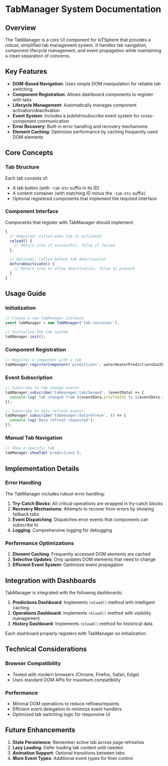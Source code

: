 # TabManager System Documentation

## Overview

The TabManager is a core UI component for IoTSphere that provides a robust, simplified tab management system. It handles tab navigation, component lifecycle management, and event propagation while maintaining a clean separation of concerns.

## Key Features

- **DOM-Based Navigation**: Uses simple DOM manipulation for reliable tab switching
- **Component Registration**: Allows dashboard components to register with tabs
- **Lifecycle Management**: Automatically manages component activation/deactivation
- **Event System**: Includes a publish/subscribe event system for cross-component communication
- **Error Recovery**: Built-in error handling and recovery mechanisms
- **Element Caching**: Optimizes performance by caching frequently used DOM elements

## Core Concepts

### Tab Structure

Each tab consists of:
- A tab button (with `-tab-btn` suffix in its ID)
- A content container (with matching ID minus the `-tab-btn` suffix)
- Optional registered components that implement the required interface

### Component Interface

Components that register with TabManager should implement:

```javascript
{
  // Required: Called when tab is activated
  reload() {
    // Return true if successful, false if failed
  },

  // Optional: Called before tab deactivation
  beforeDeactivate() {
    // Return true to allow deactivation, false to prevent
  }
}
```

## Usage Guide

### Initialization

```javascript
// Create a new TabManager instance
const tabManager = new TabManager('tab-container');

// Initialize the tab system
tabManager.init();
```

### Component Registration

```javascript
// Register a component with a tab
tabManager.registerComponent('predictions', waterHeaterPredictionsDashboard, 'predictions-dashboard');
```

### Event Subscription

```javascript
// Subscribe to tab change events
tabManager.subscribe('tabmanager:tabchanged', (eventData) => {
  console.log(`Tab changed from ${eventData.prevTabId} to ${eventData.newTabId}`);
});

// Subscribe to data refresh events
tabManager.subscribe('tabmanager:datarefresh', () => {
  console.log('Data refresh requested');
});
```

### Manual Tab Navigation

```javascript
// Show a specific tab
tabManager.showTab('predictions');
```

## Implementation Details

### Error Handling

The TabManager includes robust error handling:

1. **Try-Catch Blocks**: All critical operations are wrapped in try-catch blocks
2. **Recovery Mechanisms**: Attempts to recover from errors by showing fallback tabs
3. **Event Dispatching**: Dispatches error events that components can subscribe to
4. **Logging**: Comprehensive logging for debugging

### Performance Optimizations

1. **Element Caching**: Frequently accessed DOM elements are cached
2. **Selective Updates**: Only updates DOM elements that need to change
3. **Efficient Event System**: Optimized event propagation

## Integration with Dashboards

TabManager is integrated with the following dashboards:

1. **Predictions Dashboard**: Implements `reload()` method with intelligent caching
2. **Operations Dashboard**: Implements `reload()` method with visibility management
3. **History Dashboard**: Implements `reload()` method for historical data

Each dashboard properly registers with TabManager on initialization.

## Technical Considerations

### Browser Compatibility

- Tested with modern browsers (Chrome, Firefox, Safari, Edge)
- Uses standard DOM APIs for maximum compatibility

### Performance

- Minimal DOM operations to reduce reflows/repaints
- Efficient event delegation to minimize event handlers
- Optimized tab switching logic for responsive UI

## Future Enhancements

1. **State Persistence**: Remember active tab across page refreshes
2. **Lazy Loading**: Defer loading tab content until needed
3. **Animation Support**: Optional transitions between tabs
4. **More Event Types**: Additional event types for finer control
